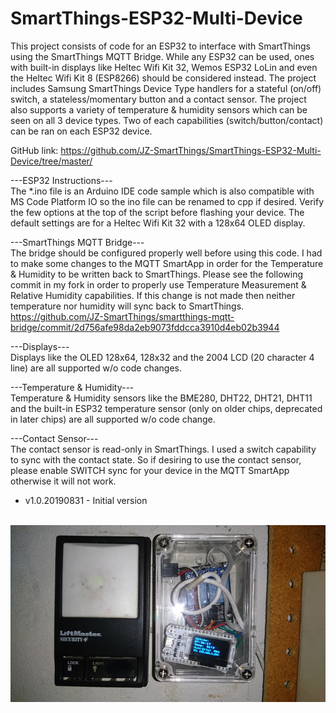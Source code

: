 # SmartThings-ESP32-Multi-Device

This project consists of code for an ESP32 to interface with SmartThings using the SmartThings MQTT Bridge. While any ESP32 can be used, ones with built-in displays like Heltec Wifi Kit 32, Wemos ESP32 LoLin and even the Heltec Wifi Kit 8 (ESP8266) should be considered instead. The project includes Samsung SmartThings Device Type handlers for a stateful (on/off) switch, a stateless/momentary button and a contact sensor. The project also supports a variety of temperature & humidity sensors which can be seen on all 3 device types. Two of each capabilities (switch/button/contact) can be ran on each ESP32 device.

GitHub link: https://github.com/JZ-SmartThings/SmartThings-ESP32-Multi-Device/tree/master/

---ESP32 Instructions---<br>
The *.ino file is an Arduino IDE code sample which is also compatible with MS Code Platform IO so the ino file can be renamed to cpp if desired. Verify the few options at the top of the script before flashing your device. The default settings are for a Heltec Wifi Kit 32 with a 128x64 OLED display.

---SmartThings MQTT Bridge---<br>
The bridge should be configured properly well before using this code. I had to make some changes to the MQTT SmartApp in order for the Temperature & Humidity to be written back to SmartThings. Please see the following commit in my fork in order to properly use Temperature Measurement & Relative Humidity capabilities. If this change is not made then neither temperature nor humidity will sync back to SmartThings.
https://github.com/JZ-SmartThings/smartthings-mqtt-bridge/commit/2d756afe98da2eb9073fddcca3910d4eb02b3944

---Displays---<br>
Displays like the OLED 128x64, 128x32 and the 2004 LCD (20 character 4 line) are all supported w/o code changes.

---Temperature & Humidity---<br>
Temperature & Humidity sensors like the BME280, DHT22, DHT21, DHT11 and the built-in ESP32 temperature sensor (only on older chips, deprecated in later chips) are all supported w/o code change.

---Contact Sensor---<br>
The contact sensor is read-only in SmartThings. I used a switch capability to sync with the contact state. So if desiring to use the contact sensor, please enable SWITCH sync for your device in the MQTT SmartApp otherwise it will not work.

* v1.0.20190831 - Initial version
</br>
<img src="https://raw.githubusercontent.com/JZ-SmartThings/SmartThings-ESP32-Multi-Device/master/_PICTURE.jpg">